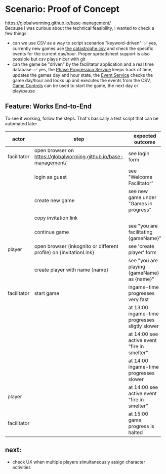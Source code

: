 # Scenario: Proof of Concept 
https://globalworming.github.io/base-management/  
Because I was curious about the technical feasibility, I wanted to check a few things:

* can we use CSV as a way to script scenarios "keyword-driven": ✅ yes, currently new games
  use [the catastrophe.csv](src/domain/scenario/catastrophe.csv) and check the specific events for the current day/hour.
  Proper spreadsheet support is also possible but csv plays nicer with git
* can the game be "driven" by the facilitator application and a real time database: ✅ yes, the
  [Phase Progression Service](src/component/service/PhaseProgressionService.js) keeps track of time, updates the games day and hour state, the [Event Service](src/component/service/EventService.js) checks the game day/hour and looks up and executes the events from the CSV, [Game Controls](src/component/organism/ProgressControls.js) can be used to start the game, the next day or play/pause  

## Feature: Works End-to-End
To see it working, follow the steps. That's basically a test script that can be automated later 

| actor       | step                                                              | expected outcome                               |
|-------------|-------------------------------------------------------------------|------------------------------------------------|
| facilitator | open browser on https://globalworming.github.io/base-management/  | see login form                                 |
|             | login as guest                                                    | see "Welcome Facilitator"                      |
|             | create new game                                                   | see new game under "Games in progress"         |
|             | copy invitation link                                              |                                                |
|             | continue game                                                     | see "you are facilitating {gameName}"          |
| player      | open browser (inkognito or different profile) on {invitationLink} | see 'create player' form                       |
|             | create player with name {name}                                    | see "you are playing {gameName} as {name}"     |
| facilitator | start game                                                        | ingame-time progresses very fast               |
|             |                                                                   | at 13:00 ingame-time progresses sligtly slower |
|             |                                                                   | at 14:00 see active event "fire in smelter"    |
|             |                                                                   | at 14:00 ingame-time progresses slower         |
| player      |                                                                   | at 14:00 see active event "fire in smelter"    |
| facilitator |                                                                   | at 15:00 game progress is halted               |

## next:
- check UX when multiple players simultaneously assign character activities